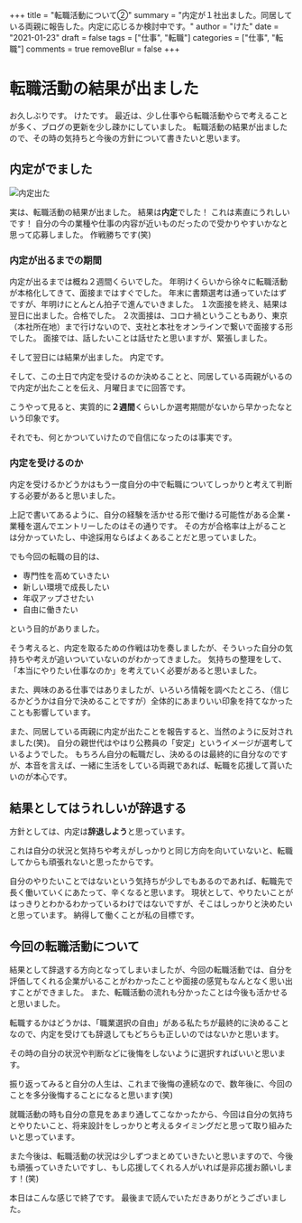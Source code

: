 +++
title = "転職活動について②"
summary = "内定が１社出ました。同居している両親に報告した。内定に応じるか検討中です。"
author = "けた"
date = "2021-01-23"
draft = false
tags = ["仕事", "転職"]
categories = ["仕事", "転職"]
comments = true
removeBlur = false
+++

# 転職活動の結果が出ました

お久しぶりです。
けたです。
最近は、少し仕事やら転職活動やらで考えることが多く、ブログの更新を少し疎かにしていました。
転職活動の結果が出ましたので、その時の気持ちと今後の方針について書きたいと思います。

## 内定がでました

![内定出た](https://images.pexels.com/photos/327540/pexels-photo-327540.jpeg?auto=compress&cs=tinysrgb&h=750&w=1260)

実は、転職活動の結果が出ました。
結果は**内定**でした！
これは素直にうれしいです！
自分の今の業種や仕事の内容が近いものだったので受かりやすいかなと思って応募しました。
作戦勝ちです(笑)

### 内定が出るまでの期間

内定が出るまでは概ね２週間くらいでした。
年明けくらいから徐々に転職活動が本格化してきて、面接まではすぐでした。
年末に書類選考は通っていたはずですが、年明けにとんとん拍子で進んでいきました。
１次面接を終え、結果は翌日に出ました。合格でした。
２次面接は、コロナ禍ということもあり、東京（本社所在地）まで行けないので、支社と本社をオンラインで繋いで面接する形でした。
面接では、話したいことは話せたと思いますが、緊張しました。

そして翌日には結果が出ました。
内定です。

そして、この土日で内定を受けるのか決めることと、同居している両親がいるので内定が出たことを伝え、月曜日までに回答です。

こうやって見ると、実質的に**２週間**くらいしか選考期間がないから早かったなという印象です。

それでも、何とかついていけたので自信になったのは事実です。


### 内定を受けるのか

内定を受けるかどうかはもう一度自分の中で転職についてしっかりと考えて判断する必要があると思いました。

上記で書いてあるように、自分の経験を活かせる形で働ける可能性がある企業・業種を選んでエントリーしたのはその通りです。
その方が合格率は上がることは分かっていたし、中途採用ならばよくあることだと思っていました。

でも今回の転職の目的は、

- 専門性を高めていきたい
- 新しい環境で成長したい
- 年収アップさせたい
- 自由に働きたい

という目的がありました。

そう考えると、内定を取るための作戦は功を奏しましたが、そういった自分の気持ちや考えが追いついていないのがわかってきました。
気持ちの整理をして、「本当にやりたい仕事なのか」を考えていく必要があると思いました。

また、興味のある仕事ではありましたが、いろいろ情報を調べたところ、（信じるかどうかは自分で決めることですが）全体的にあまりいい印象を持てなかったことも影響しています。

また、同居している両親に内定が出たことを報告すると、当然のように反対されました(笑)。
自分の親世代はやはり公務員の「安定」というイメージが選考しているようでした。
もちろん自分の転職だし、決めるのは最終的に自分なのですが、本音を言えば、一緒に生活をしている両親であれば、転職を応援して貰いたいのが本心です。


## 結果としてはうれしいが辞退する

方針としては、内定は**辞退しよう**と思っています。

これは自分の状況と気持ちや考えがしっかりと同じ方向を向いていないと、転職してからも頑張れないと思ったからです。

自分のやりたいことではないという気持ちが少しでもあるのであれば、転職先で長く働いていくにあたって、辛くなると思います。
現状として、やりたいことがはっきりとわかるわかっているわけではないですが、そこはしっかりと決めたいと思っています。
納得して働くことが私の目標です。


## 今回の転職活動について

結果として辞退する方向となってしまいましたが、今回の転職活動では、自分を評価してくれる企業がいることがわかったことや面接の感覚もなんとなく思い出すことができました。
また、転職活動の流れも分かったことは今後も活かせると思いました。

転職するかはどうかは、「職業選択の自由」がある私たちが最終的に決めることなので、内定を受けても辞退してもどちらも正しいのではないかと思います。

その時の自分の状況や判断などに後悔をしないように選択すればいいと思います。

振り返ってみると自分の人生は、これまで後悔の連続なので、数年後に、今回のことを多分後悔することになると思います(笑)

就職活動の時も自分の意見をあまり通してこなかったから、今回は自分の気持ちとやりたいこと、将来設計をしっかりと考えるタイミングだと思って取り組みたいと思っています。

また今後は、転職活動の状況は少しずつまとめていきたいと思いますので、今後も頑張っていきたいですし、もし応援してくれる人がいれば是非応援お願いします！(笑)

本日はこんな感じで終了です。
最後まで読んでいただきありがとうございました。